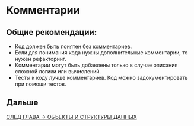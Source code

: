 # Комментарии
## Общие рекомендации:
- Код должен быть понятен без комментариев.
- Если для понимания кода нужны дополнительные комментарии, то нужен рефакторинг.
- Комментарии могут быть добавлены только в случае описания сложной логики или вычислений.
- Тесты к коду лучше комментариев. Код можно задокументировать при помощи тестов.

## Дальше
[СЛЕД ГЛАВА -> ОБЪЕКТЫ И СТРУКТУРЫ ДАННЫХ](https://github.com/Kunerkhan/clean_code_notes/blob/master/%D0%A7%D0%B8%D1%81%D1%82%D1%8B%D0%B9_%D0%BA%D0%BE%D0%B4/%D0%9E%D0%B1%D1%8A%D0%B5%D0%BA%D1%82%D1%8B_%D0%B8_%D1%81%D1%82%D1%80%D1%83%D0%BA%D1%82%D1%83%D1%80%D1%8B%20%D0%B4%D0%B0%D0%BD%D0%BD%D1%8B%D1%85.md)
